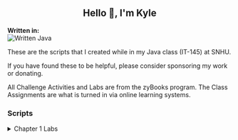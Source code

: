 ## <div align="center" style="border:none;">Hello 👋, I'm Kyle</div>

**Written in:**
\
![Written Java](https://img.shields.io/badge/java-%23ED8B00.svg?style=for-the-badge&logo=java&logoColor=white)

These are the scripts that I created while in my Java class (IT-145) at SNHU.

If you have found these to be helpful, please consider sponsoring my work or donating.

All Challenge Activities and Labs are from the zyBooks program. The Class Assignments are what is turned in via online learning systems.

### Scripts

<details>
<summary>Chapter 1 Labs</summary>

**Lab 1.37**
\
Asks the user for an integer. Then outputs the users input, then outputs it squared, then cubed. Asks the user for another integer and takes both integers and finds the sum and product. Outputs the sum and product.

**Lab 1.38**
\
Asks the user for an integer, double, character, and string. Outputs the inputs in the following order: integer, double, character, string. Then outputs the inputs in the following order: string, character, double, integer. Then casts the double to an integer and outputs the integer.
</details>
